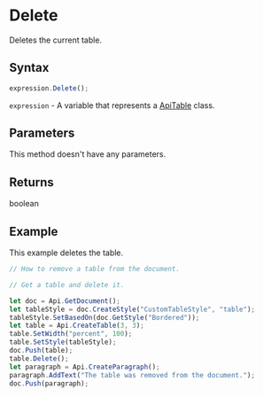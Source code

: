 # Delete

Deletes the current table.

## Syntax

```javascript
expression.Delete();
```

`expression` - A variable that represents a [ApiTable](../ApiTable.md) class.

## Parameters

This method doesn't have any parameters.

## Returns

boolean

## Example

This example deletes the table.

```javascript editor-docx
// How to remove a table from the document.

// Get a table and delete it.

let doc = Api.GetDocument();
let tableStyle = doc.CreateStyle("CustomTableStyle", "table");
tableStyle.SetBasedOn(doc.GetStyle("Bordered"));
let table = Api.CreateTable(3, 3);
table.SetWidth("percent", 100);
table.SetStyle(tableStyle);
doc.Push(table);
table.Delete();
let paragraph = Api.CreateParagraph();
paragraph.AddText("The table was removed from the document.");
doc.Push(paragraph);
```
